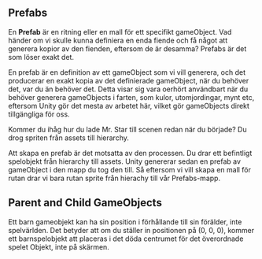 ## Prefabs
En **Prefab** är en ritning eller en mall för ett specifikt gameObject.
Vad händer om vi skulle kunna definiera en enda fiende och få något att generera kopior av den fienden, eftersom de är desamma? Prefabs är det som löser exakt det.

En prefab är en definition av ett gameObject som vi vill generera, och det producerar en exakt kopia av det definierade gameObject, när du behöver det, var du än behöver det. Detta visar sig vara oerhört användbart när du behöver generera gameObjects i farten, som kulor, utomjordingar, mynt etc, eftersom Unity gör det mesta av arbetet här, vilket gör gameObjects direkt tillgängliga för oss.


Kommer du ihåg hur du lade Mr. Star till scenen redan när du började? Du drog spriten från assets till hierarchy.

Att skapa en prefab är det motsatta av den processen. Du drar ett befintligt spelobjekt från hierarchy till assets. Unity genererar sedan en prefab av gameObject i den mapp du tog den till. Så eftersom vi vill skapa en mall för rutan drar vi bara rutan sprite från hierachy till vår Prefabs-mapp.

## Parent and Child GameObjects
Ett barn gameobjekt kan ha sin position i förhållande till sin förälder, inte spelvärlden. Det betyder att om du ställer in positionen på (0, 0, 0), kommer ett barnspelobjekt att placeras i det döda centrumet för det överordnade spelet Objekt, inte på skärmen.
